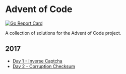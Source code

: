 # Advent of Code
[![Go Report Card](https://goreportcard.com/badge/github.com/benjic/adventofcode)](https://goreportcard.com/report/github.com/benjic/adventofcode)

A collection of solutions for the Advent of Code project.

## 2017

- [Day 1 - Inverse Captcha](./2017/day01/day_01.go)
- [Day 2 - Corruption Checksum](./2017/day02/day_02.go)
